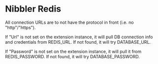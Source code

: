 # Nibbler Redis

All connection URLs are to not have the protocol in front (i.e. no "http"/"https").

If "Url" is not set on the extension instance, it will pull DB connection info and credentials from REDIS_URL. 
If not found, it will try DATABASE_URL.

If "Password" is not set on the extension instance, it will pull it from REDIS_PASSWORD.  If not found, it will try
DATABASE_PASSWORD.

